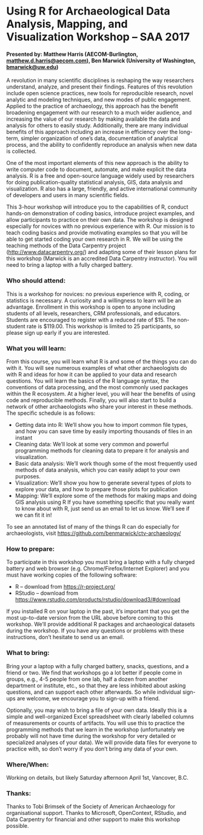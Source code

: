 # Using R for Archaeological Data Analysis, Mapping, and Visualization Workshop – SAA 2017
#### Presented by: Matthew Harris (AECOM-Burlington, matthew.d.harris@aecom.com), Ben Marwick (University of Washington, bmarwick@uw.edu)

A revolution in many scientific disciplines is reshaping the way researchers understand, analyze, and present their findings.  Features of this revolution include open science practices, new tools for reproducible research, novel analytic and modeling techniques, and new modes of public engagement. Applied to the practice of archaeology, this approach has the benefit broadening engagement with our research to a much wider audience, and increasing the value of our research by making available the data and analysis for others to easily study. Additionally, there are many individual benefits of this approach including an increase in efficiency over the long-term, simpler organization of one’s data, documentation of analytical process, and the ability to confidently reproduce an analysis when new data is collected.  

One of the most important elements of this new approach is the ability to write computer code to document, automate, and make explicit the data analysis. R is a free and open-source language widely used by researchers for doing publication-quality statistical analysis, GIS, data analysis and visualization.  R also has a large, friendly, and active international community of developers and users in many scientific fields. 

This 3-hour workshop will introduce you to the capabilities of R, conduct hands-on demonstration of coding basics, introduce project examples, and allow participants to practice on their own data. The workshop is designed especially for novices with no previous experience with R. Our mission is to teach coding basics and provide motivating examples so that you will be able to get started coding your own research in R. We will be using the teaching methods of the Data Carpentry project (http://www.datacarpentry.org/) and adapting some of their lesson plans for this workshop (Marwick is an accredited Data Carpentry instructor).  You will need to bring a laptop with a fully charged battery. 

### Who should attend: 
This is a workshop for novices: no previous experience with R, coding, or statistics is necessary. A curiosity and a willingness to learn will be an advantage. Enrollment in this workshop is open to anyone including students of all levels, researchers, CRM professionals, and educators.  Students are encouraged to register with a reduced rate of $15. The non-student rate is $119.00. This workshop is limited to 25 participants, so please sign up early if you are interested.

### What you will learn:
From this course, you will learn what R is and some of the things you can do with it.  You will see numerous examples of what other archaeologists do with R and ideas for how it can be applied to your data and research questions.  You will learn the basics of the R language syntax, the conventions of data processing, and the most commonly used packages within the R ecosystem.  At a higher level, you will hear the benefits of using code and reproducible methods. Finally, you will also start to build a network of other archaeologists who share your interest in these methods. The specific schedule is as follows:

* Getting data into R: We’ll show you how to import common file types, and how you can save time by easily importing thousands of files in an instant
* Cleaning data: We’ll look at some very common and powerful programming methods for cleaning data to prepare it for analysis and visualization. 
* Basic data analysis: We’ll work though some of the most frequently used methods of data analysis, which you can easily adapt to your own purposes. 
* Visualization: We’ll show you how to generate several types of plots to explore your data, and how to prepare those plots for publication
*	Mapping: We’ll explore some of the methods for making maps and doing GIS analysis using R
If you have something specific that you really want to know about with R, just send us an email to let us know. We’ll see if we can fit it in! 

To see an annotated list of many of the things R can do especially for archaeologists, visit https://github.com/benmarwick/ctv-archaeology/ 

### How to prepare:
To participate in this workshop you must bring a laptop with a fully charged battery and web browser (e.g. Chrome/Firefox/Internet Explorer) and you must have working copies of the following software:
*	R – download from https://r-project.org/
*	RStudio – download from https://www.rstudio.com/products/rstudio/download3/#download

If you installed R on your laptop in the past, it’s important that you get the most up-to-date version from the URL above before coming to this workshop. We’ll provide additional R packages and archaeological datasets during the workshop. If you have any questions or problems with these instructions, don’t hesitate to send us an email.  

### What to bring:
  Bring your a laptop with a fully charged battery, snacks, questions, and a friend or two. We find that workshops go a lot better if people come in groups, e.g., 4-5 people from one lab, half a dozen from another department or institute, etc., so that they are less inhibited about asking questions, and can support each other afterwards. So while individual sign-ups are welcome, we encourage you to sign-up with a friend.
  
Optionally, you may wish to bring a file of your own data. Ideally this is a simple and well-organized Excel spreadsheet with clearly labelled columns of measurements or counts of artifacts. You will use this to practice the programming methods that we learn in the workshop (unfortunately we probably will not have time during the workshop for very detailed or specialized analyses of your data). We will provide data files for everyone to practice with, so don’t worry if you don’t bring any data of your own. 

### Where/When:
Working on details, but likely Saturday afternoon April 1st, Vancover, B.C.

### Thanks:
Thanks to Tobi Brimsek of the Society of American Archaeology for organisational support. Thanks to Microsoft, OpenContext, RStudio, and Data Carpentry for financial and other support to make this workshop possible. 
 
